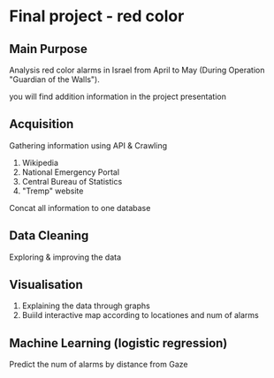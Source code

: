 # Final project - red color

## Main Purpose
Analysis red color alarms in Israel from April to May (During Operation "Guardian of the Walls").

 you will find addition information in the project presentation

## Acquisition
Gathering information using API & Crawling
1. Wikipedia
2. National Emergency Portal
3. Central Bureau of Statistics
4. "Tremp" website 

Concat all information to one database

## Data Cleaning
Exploring & improving the data

## Visualisation
1. Explaining the data through graphs
2. Buiild interactive map according to locationes and num of alarms

## Machine Learning (logistic regression)
Predict the num of alarms by distance from Gaze
